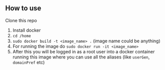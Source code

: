 ## How to use ##
Clone this repo
1. Install docker
2. ```cd /home```
3. ```sudo docker build -t <image_name> .``` (image name could be anything)
4. For running the image do ```sudo docker run -it <image_name>```
5. After this you will be logged in as a root user into a docker container running this image where you can use all the aliases (like ```userGen```, ```domainPref``` etc)
   
